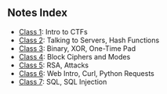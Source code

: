 ## Notes Index
* [Class 1](1.md): Intro to CTFs
* [Class 2](2.md): Talking to Servers, Hash Functions
* [Class 3](3.md): Binary, XOR, One-Time Pad
* [Class 4](4.md): Block Ciphers and Modes
* [Class 5](5.md): RSA, Attacks
* [Class 6](6.md): Web Intro, Curl, Python Requests
* [Class 7](7.md): SQL, SQL Injection
